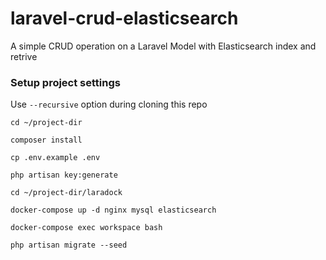 # laravel-crud-elasticsearch
A simple CRUD operation on a Laravel Model with Elasticsearch index and retrive

### Setup project settings

Use `--recursive` option during cloning this repo

```
cd ~/project-dir

composer install

cp .env.example .env

php artisan key:generate
```

```
cd ~/project-dir/laradock

docker-compose up -d nginx mysql elasticsearch

docker-compose exec workspace bash

php artisan migrate --seed
```
